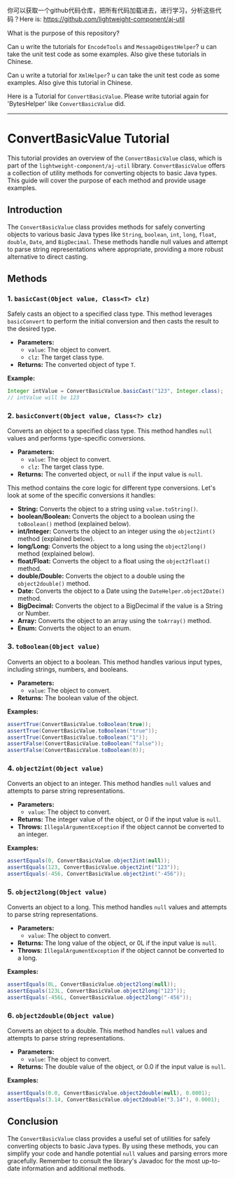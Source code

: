 
你可以获取一个github代码仓库，把所有代码加载进去，进行学习，分析这些代码？Here is: https://github.com/lightweight-component/aj-util

What is the purpose of this repository?

Can u write the tutorials for `EncodeTools` and `MessageDigestHelper`? u can take the unit test code as some examples. Also give these tutorials in Chinese.

Can u write a tutorial for `XmlHelper`? u can take the unit test code as some examples. Also give this tutorial in Chinese.

Here is a Tutorial for `ConvertBasicValue`. Please write tutorial again for 'BytesHelper' like  `ConvertBasicValue` did.

--------------------

 # ConvertBasicValue Tutorial

This tutorial provides an overview of the `ConvertBasicValue` class, which is part of the `lightweight-component/aj-util` library. `ConvertBasicValue` offers a collection of utility methods for converting objects to basic Java types. This guide will cover the purpose of each method and provide usage examples.

## Introduction

The `ConvertBasicValue` class provides methods for safely converting objects to various basic Java types like `String`, `boolean`, `int`, `long`, `float`, `double`, `Date`, and `BigDecimal`. These methods handle null values and attempt to parse string representations where appropriate, providing a more robust alternative to direct casting.

## Methods

### 1. `basicCast(Object value, Class<T> clz)`

Safely casts an object to a specified class type.  This method leverages `basicConvert` to perform the initial conversion and then casts the result to the desired type.

*   **Parameters:**
    *   `value`: The object to convert.
    *   `clz`: The target class type.
*   **Returns:** The converted object of type `T`.

**Example:**

```java
Integer intValue = ConvertBasicValue.basicCast("123", Integer.class);
// intValue will be 123
```

### 2. `basicConvert(Object value, Class<?> clz)`

Converts an object to a specified class type. This method handles `null` values and performs type-specific conversions.

*   **Parameters:**
    *   `value`: The object to convert.
    *   `clz`: The target class type.
*   **Returns:** The converted object, or `null` if the input value is `null`.

This method contains the core logic for different type conversions. Let's look at some of the specific conversions it handles:

*   **String:** Converts the object to a string using `value.toString()`.
*   **boolean/Boolean:** Converts the object to a boolean using the `toBoolean()` method (explained below).
*   **int/Integer:** Converts the object to an integer using the `object2int()` method (explained below).
*   **long/Long:** Converts the object to a long using the `object2long()` method (explained below).
*   **float/Float:** Converts the object to a float using the `object2float()` method.
*   **double/Double:** Converts the object to a double using the `object2double()` method.
*   **Date:** Converts the object to a Date using the `DateHelper.object2Date()` method.
*   **BigDecimal:** Converts the object to a BigDecimal if the value is a String or Number.
*   **Array:** Converts the object to an array using the `toArray()` method.
*   **Enum:** Converts the object to an enum.

### 3. `toBoolean(Object value)`

Converts an object to a boolean. This method handles various input types, including strings, numbers, and booleans.

*   **Parameters:**
    *   `value`: The object to convert.
*   **Returns:** The boolean value of the object.

**Examples:**

```java
assertTrue(ConvertBasicValue.toBoolean(true));
assertTrue(ConvertBasicValue.toBoolean("true"));
assertTrue(ConvertBasicValue.toBoolean("1"));
assertFalse(ConvertBasicValue.toBoolean("false"));
assertFalse(ConvertBasicValue.toBoolean(0));
```

### 4. `object2int(Object value)`

Converts an object to an integer. This method handles `null` values and attempts to parse string representations.

*   **Parameters:**
    *   `value`: The object to convert.
*   **Returns:** The integer value of the object, or 0 if the input value is `null`.
*   **Throws:** `IllegalArgumentException` if the object cannot be converted to an integer.

**Examples:**

```java
assertEquals(0, ConvertBasicValue.object2int(null));
assertEquals(123, ConvertBasicValue.object2int("123"));
assertEquals(-456, ConvertBasicValue.object2int("-456"));
```

### 5. `object2long(Object value)`

Converts an object to a long. This method handles `null` values and attempts to parse string representations.

*   **Parameters:**
    *   `value`: The object to convert.
*   **Returns:** The long value of the object, or 0L if the input value is `null`.
*   **Throws:** `IllegalArgumentException` if the object cannot be converted to a long.

**Examples:**

```java
assertEquals(0L, ConvertBasicValue.object2long(null));
assertEquals(123L, ConvertBasicValue.object2long("123"));
assertEquals(-456L, ConvertBasicValue.object2long("-456"));
```

### 6. `object2double(Object value)`

Converts an object to a double. This method handles `null` values and attempts to parse string representations.

*   **Parameters:**
    *   `value`: The object to convert.
*   **Returns:** The double value of the object, or 0.0 if the input value is `null`.

**Examples:**

```java
assertEquals(0.0, ConvertBasicValue.object2double(null), 0.0001);
assertEquals(3.14, ConvertBasicValue.object2double("3.14"), 0.0001);
```
 

## Conclusion

The `ConvertBasicValue` class provides a useful set of utilities for safely converting objects to basic Java types. By using these methods, you can simplify your code and handle potential `null` values and parsing errors more gracefully.  Remember to consult the library's Javadoc for the most up-to-date information and additional methods.

```